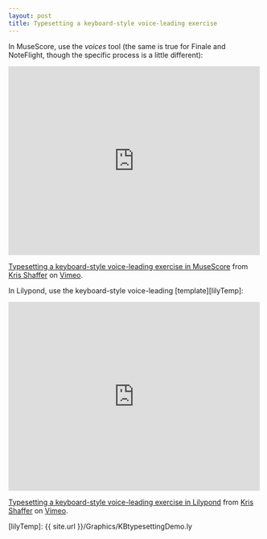 ```yaml
---
layout: post
title: Typesetting a keyboard-style voice-leading exercise
---
```


In MuseScore, use the *voices* tool (the same is true for Finale and NoteFlight, though the specific process is a little different):

<iframe src="http://player.vimeo.com/video/61032934" width="500" height="375" frameborder="0" webkitAllowFullScreen mozallowfullscreen allowFullScreen></iframe> <p><a href="http://vimeo.com/61032934">Typesetting a keyboard-style voice-leading exercise in MuseScore</a> from <a href="http://vimeo.com/user11692346">Kris Shaffer</a> on <a href="http://vimeo.com">Vimeo</a>.</p>

In Lilypond, use the keyboard-style voice-leading [template][lilyTemp]:

<iframe src="http://player.vimeo.com/video/61034943" width="500" height="375" frameborder="0" webkitAllowFullScreen mozallowfullscreen allowFullScreen></iframe> <p><a href="http://vimeo.com/61034943">Typesetting a keyboard-style voice-leading exercise in Lilypond</a> from <a href="http://vimeo.com/user11692346">Kris Shaffer</a> on <a href="http://vimeo.com">Vimeo</a>.</p>

[lilyTemp]: {{ site.url }}/Graphics/KBtypesettingDemo.ly